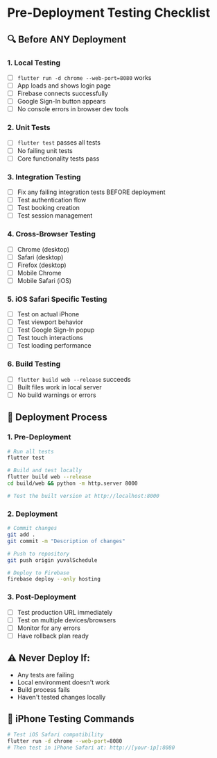 # Pre-Deployment Testing Checklist

## 🔍 **Before ANY Deployment**

### 1. **Local Testing**
- [ ] `flutter run -d chrome --web-port=8080` works
- [ ] App loads and shows login page
- [ ] Firebase connects successfully
- [ ] Google Sign-In button appears
- [ ] No console errors in browser dev tools

### 2. **Unit Tests**
- [ ] `flutter test` passes all tests
- [ ] No failing unit tests
- [ ] Core functionality tests pass

### 3. **Integration Testing**
- [ ] Fix any failing integration tests BEFORE deployment
- [ ] Test authentication flow
- [ ] Test booking creation
- [ ] Test session management

### 4. **Cross-Browser Testing**
- [ ] Chrome (desktop)
- [ ] Safari (desktop)
- [ ] Firefox (desktop)
- [ ] Mobile Chrome
- [ ] Mobile Safari (iOS)

### 5. **iOS Safari Specific Testing**
- [ ] Test on actual iPhone
- [ ] Test viewport behavior
- [ ] Test Google Sign-In popup
- [ ] Test touch interactions
- [ ] Test loading performance

### 6. **Build Testing**
- [ ] `flutter build web --release` succeeds
- [ ] Built files work in local server
- [ ] No build warnings or errors

## 🚀 **Deployment Process**

### 1. **Pre-Deployment**
```bash
# Run all tests
flutter test

# Build and test locally
flutter build web --release
cd build/web && python -m http.server 8000

# Test the built version at http://localhost:8000
```

### 2. **Deployment**
```bash
# Commit changes
git add .
git commit -m "Description of changes"

# Push to repository
git push origin yuvalSchedule

# Deploy to Firebase
firebase deploy --only hosting
```

### 3. **Post-Deployment**
- [ ] Test production URL immediately
- [ ] Test on multiple devices/browsers
- [ ] Monitor for any errors
- [ ] Have rollback plan ready

## ⚠️ **Never Deploy If:**
- Any tests are failing
- Local environment doesn't work
- Build process fails
- Haven't tested changes locally

## 📱 **iPhone Testing Commands**
```bash
# Test iOS Safari compatibility
flutter run -d chrome --web-port=8080
# Then test in iPhone Safari at: http://[your-ip]:8080
```


